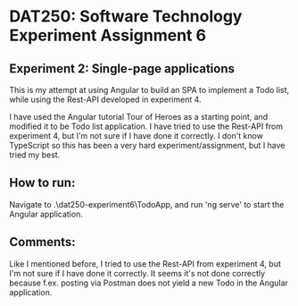 # DAT250: Software Technology Experiment Assignment 6
## Experiment 2: Single-page applications
This is my attempt at using Angular to build an SPA to implement a Todo list, while using the Rest-API developed in experiment 4.

I have used the Angular tutorial Tour of Heroes as a starting point, and modified it to be Todo list application.
I have tried to use the Rest-API from experiment 4, but I'm not sure if I have done it correctly.
I don't know TypeScript so this has been a very hard experiment/assignment, but I have tried my best.

## How to run:
Navigate to .\dat250-experiment6\TodoApp, and run 'ng serve' to start the Angular application.

## Comments:
Like I mentioned before, I tried to use the Rest-API from experiment 4, but I'm not sure if I have done it correctly.
It seems it's not done correctly because f.ex. posting via Postman does not yield a new Todo in the Angular application.
